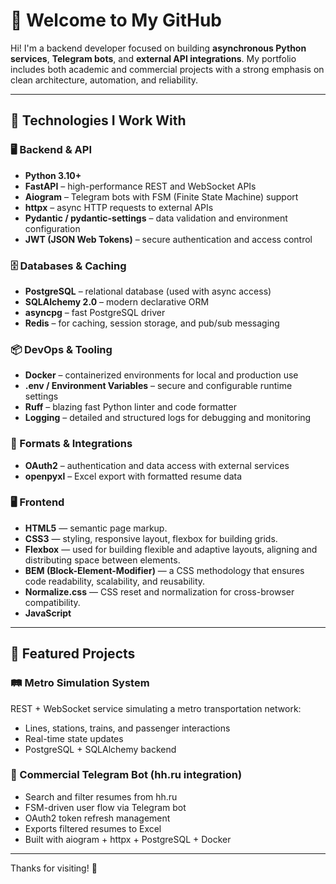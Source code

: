 # 👋 Welcome to My GitHub

Hi! I'm a backend developer focused on building **asynchronous Python services**, **Telegram bots**, and **external API integrations**. My portfolio includes both academic and commercial projects with a strong emphasis on clean architecture, automation, and reliability.

---

## 🧰 Technologies I Work With

### 🖥️ Backend & API
- **Python 3.10+**
- **FastAPI** – high-performance REST and WebSocket APIs
- **Aiogram** – Telegram bots with FSM (Finite State Machine) support
- **httpx** – async HTTP requests to external APIs
- **Pydantic / pydantic-settings** – data validation and environment configuration
- **JWT (JSON Web Tokens)** – secure authentication and access control

### 🗄️ Databases & Caching
- **PostgreSQL** – relational database (used with async access)
- **SQLAlchemy 2.0** – modern declarative ORM
- **asyncpg** – fast PostgreSQL driver
- **Redis** – for caching, session storage, and pub/sub messaging

### 📦 DevOps & Tooling
- **Docker** – containerized environments for local and production use
- **.env / Environment Variables** – secure and configurable runtime settings
- **Ruff** – blazing fast Python linter and code formatter
- **Logging** – detailed and structured logs for debugging and monitoring

### 📄 Formats & Integrations
- **OAuth2** – authentication and data access with external services
- **openpyxl** – Excel export with formatted resume data

### 🖥️ Frontend

- **HTML5** — semantic page markup.
- **CSS3** — styling, responsive layout, flexbox for building grids.
- **Flexbox** — used for building flexible and adaptive layouts, aligning and distributing space between elements.
- **BEM (Block-Element-Modifier)** — a CSS methodology that ensures code readability, scalability, and reusability.
- **Normalize.css** — CSS reset and normalization for cross-browser compatibility.
- **JavaScript**
  
---

## 🚀 Featured Projects

### 🛤️ Metro Simulation System
REST + WebSocket service simulating a metro transportation network:
- Lines, stations, trains, and passenger interactions
- Real-time state updates
- PostgreSQL + SQLAlchemy backend

### 🤖 Commercial Telegram Bot (hh.ru integration)
- Search and filter resumes from hh.ru
- FSM-driven user flow via Telegram bot
- OAuth2 token refresh management
- Exports filtered resumes to Excel
- Built with aiogram + httpx + PostgreSQL + Docker

---

Thanks for visiting! 🚀
